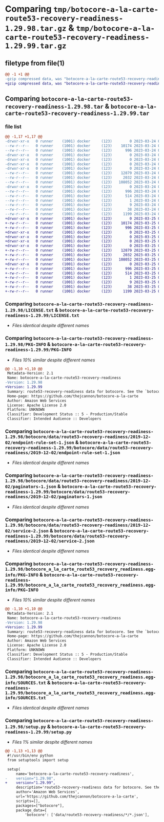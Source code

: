 # Comparing `tmp/botocore-a-la-carte-route53-recovery-readiness-1.29.98.tar.gz` & `tmp/botocore-a-la-carte-route53-recovery-readiness-1.29.99.tar.gz`

## filetype from file(1)

```diff
@@ -1 +1 @@
-gzip compressed data, was "botocore-a-la-carte-route53-recovery-readiness-1.29.98.tar", last modified: Fri Mar 24 01:24:39 2023, max compression
+gzip compressed data, was "botocore-a-la-carte-route53-recovery-readiness-1.29.99.tar", last modified: Sat Mar 25 01:23:07 2023, max compression
```

## Comparing `botocore-a-la-carte-route53-recovery-readiness-1.29.98.tar` & `botocore-a-la-carte-route53-recovery-readiness-1.29.99.tar`

### file list

```diff
@@ -1,17 +1,17 @@
-drwxr-xr-x   0 runner    (1001) docker     (123)        0 2023-03-24 01:24:39.730139 botocore-a-la-carte-route53-recovery-readiness-1.29.98/
--rw-r--r--   0 runner    (1001) docker     (123)    10174 2023-03-24 01:24:39.000000 botocore-a-la-carte-route53-recovery-readiness-1.29.98/LICENSE.txt
--rw-r--r--   0 runner    (1001) docker     (123)      996 2023-03-24 01:24:39.730139 botocore-a-la-carte-route53-recovery-readiness-1.29.98/PKG-INFO
-drwxr-xr-x   0 runner    (1001) docker     (123)        0 2023-03-24 01:24:39.726138 botocore-a-la-carte-route53-recovery-readiness-1.29.98/botocore/
-drwxr-xr-x   0 runner    (1001) docker     (123)        0 2023-03-24 01:24:39.726138 botocore-a-la-carte-route53-recovery-readiness-1.29.98/botocore/data/
-drwxr-xr-x   0 runner    (1001) docker     (123)        0 2023-03-24 01:24:39.726138 botocore-a-la-carte-route53-recovery-readiness-1.29.98/botocore/data/route53-recovery-readiness/
-drwxr-xr-x   0 runner    (1001) docker     (123)        0 2023-03-24 01:24:39.730139 botocore-a-la-carte-route53-recovery-readiness-1.29.98/botocore/data/route53-recovery-readiness/2019-12-02/
--rw-r--r--   0 runner    (1001) docker     (123)    12879 2023-03-24 01:23:57.000000 botocore-a-la-carte-route53-recovery-readiness-1.29.98/botocore/data/route53-recovery-readiness/2019-12-02/endpoint-rule-set-1.json
--rw-r--r--   0 runner    (1001) docker     (123)     2032 2023-03-24 01:23:57.000000 botocore-a-la-carte-route53-recovery-readiness-1.29.98/botocore/data/route53-recovery-readiness/2019-12-02/paginators-1.json
--rw-r--r--   0 runner    (1001) docker     (123)   108052 2023-03-24 01:23:57.000000 botocore-a-la-carte-route53-recovery-readiness-1.29.98/botocore/data/route53-recovery-readiness/2019-12-02/service-2.json
-drwxr-xr-x   0 runner    (1001) docker     (123)        0 2023-03-24 01:24:39.730139 botocore-a-la-carte-route53-recovery-readiness-1.29.98/botocore_a_la_carte_route53_recovery_readiness.egg-info/
--rw-r--r--   0 runner    (1001) docker     (123)      996 2023-03-24 01:24:39.000000 botocore-a-la-carte-route53-recovery-readiness-1.29.98/botocore_a_la_carte_route53_recovery_readiness.egg-info/PKG-INFO
--rw-r--r--   0 runner    (1001) docker     (123)      514 2023-03-24 01:24:39.000000 botocore-a-la-carte-route53-recovery-readiness-1.29.98/botocore_a_la_carte_route53_recovery_readiness.egg-info/SOURCES.txt
--rw-r--r--   0 runner    (1001) docker     (123)        1 2023-03-24 01:24:39.000000 botocore-a-la-carte-route53-recovery-readiness-1.29.98/botocore_a_la_carte_route53_recovery_readiness.egg-info/dependency_links.txt
--rw-r--r--   0 runner    (1001) docker     (123)        9 2023-03-24 01:24:39.000000 botocore-a-la-carte-route53-recovery-readiness-1.29.98/botocore_a_la_carte_route53_recovery_readiness.egg-info/top_level.txt
--rw-r--r--   0 runner    (1001) docker     (123)       38 2023-03-24 01:24:39.730139 botocore-a-la-carte-route53-recovery-readiness-1.29.98/setup.cfg
--rw-r--r--   0 runner    (1001) docker     (123)     1199 2023-03-24 01:24:39.000000 botocore-a-la-carte-route53-recovery-readiness-1.29.98/setup.py
+drwxr-xr-x   0 runner    (1001) docker     (123)        0 2023-03-25 01:23:07.709023 botocore-a-la-carte-route53-recovery-readiness-1.29.99/
+-rw-r--r--   0 runner    (1001) docker     (123)    10174 2023-03-25 01:23:07.000000 botocore-a-la-carte-route53-recovery-readiness-1.29.99/LICENSE.txt
+-rw-r--r--   0 runner    (1001) docker     (123)      996 2023-03-25 01:23:07.709023 botocore-a-la-carte-route53-recovery-readiness-1.29.99/PKG-INFO
+drwxr-xr-x   0 runner    (1001) docker     (123)        0 2023-03-25 01:23:07.709023 botocore-a-la-carte-route53-recovery-readiness-1.29.99/botocore/
+drwxr-xr-x   0 runner    (1001) docker     (123)        0 2023-03-25 01:23:07.709023 botocore-a-la-carte-route53-recovery-readiness-1.29.99/botocore/data/
+drwxr-xr-x   0 runner    (1001) docker     (123)        0 2023-03-25 01:23:07.709023 botocore-a-la-carte-route53-recovery-readiness-1.29.99/botocore/data/route53-recovery-readiness/
+drwxr-xr-x   0 runner    (1001) docker     (123)        0 2023-03-25 01:23:07.709023 botocore-a-la-carte-route53-recovery-readiness-1.29.99/botocore/data/route53-recovery-readiness/2019-12-02/
+-rw-r--r--   0 runner    (1001) docker     (123)    12879 2023-03-25 01:22:12.000000 botocore-a-la-carte-route53-recovery-readiness-1.29.99/botocore/data/route53-recovery-readiness/2019-12-02/endpoint-rule-set-1.json
+-rw-r--r--   0 runner    (1001) docker     (123)     2032 2023-03-25 01:22:12.000000 botocore-a-la-carte-route53-recovery-readiness-1.29.99/botocore/data/route53-recovery-readiness/2019-12-02/paginators-1.json
+-rw-r--r--   0 runner    (1001) docker     (123)   108052 2023-03-25 01:22:12.000000 botocore-a-la-carte-route53-recovery-readiness-1.29.99/botocore/data/route53-recovery-readiness/2019-12-02/service-2.json
+drwxr-xr-x   0 runner    (1001) docker     (123)        0 2023-03-25 01:23:07.709023 botocore-a-la-carte-route53-recovery-readiness-1.29.99/botocore_a_la_carte_route53_recovery_readiness.egg-info/
+-rw-r--r--   0 runner    (1001) docker     (123)      996 2023-03-25 01:23:07.000000 botocore-a-la-carte-route53-recovery-readiness-1.29.99/botocore_a_la_carte_route53_recovery_readiness.egg-info/PKG-INFO
+-rw-r--r--   0 runner    (1001) docker     (123)      514 2023-03-25 01:23:07.000000 botocore-a-la-carte-route53-recovery-readiness-1.29.99/botocore_a_la_carte_route53_recovery_readiness.egg-info/SOURCES.txt
+-rw-r--r--   0 runner    (1001) docker     (123)        1 2023-03-25 01:23:07.000000 botocore-a-la-carte-route53-recovery-readiness-1.29.99/botocore_a_la_carte_route53_recovery_readiness.egg-info/dependency_links.txt
+-rw-r--r--   0 runner    (1001) docker     (123)        9 2023-03-25 01:23:07.000000 botocore-a-la-carte-route53-recovery-readiness-1.29.99/botocore_a_la_carte_route53_recovery_readiness.egg-info/top_level.txt
+-rw-r--r--   0 runner    (1001) docker     (123)       38 2023-03-25 01:23:07.709023 botocore-a-la-carte-route53-recovery-readiness-1.29.99/setup.cfg
+-rw-r--r--   0 runner    (1001) docker     (123)     1199 2023-03-25 01:23:07.000000 botocore-a-la-carte-route53-recovery-readiness-1.29.99/setup.py
```

### Comparing `botocore-a-la-carte-route53-recovery-readiness-1.29.98/LICENSE.txt` & `botocore-a-la-carte-route53-recovery-readiness-1.29.99/LICENSE.txt`

 * *Files identical despite different names*

### Comparing `botocore-a-la-carte-route53-recovery-readiness-1.29.98/PKG-INFO` & `botocore-a-la-carte-route53-recovery-readiness-1.29.99/PKG-INFO`

 * *Files 10% similar despite different names*

```diff
@@ -1,10 +1,10 @@
 Metadata-Version: 2.1
 Name: botocore-a-la-carte-route53-recovery-readiness
-Version: 1.29.98
+Version: 1.29.99
 Summary: route53-recovery-readiness data for botocore. See the `botocore-a-la-carte` package for more info.
 Home-page: https://github.com/thejcannon/botocore-a-la-carte
 Author: Amazon Web Services
 License: Apache License 2.0
 Platform: UNKNOWN
 Classifier: Development Status :: 5 - Production/Stable
 Classifier: Intended Audience :: Developers
```

### Comparing `botocore-a-la-carte-route53-recovery-readiness-1.29.98/botocore/data/route53-recovery-readiness/2019-12-02/endpoint-rule-set-1.json` & `botocore-a-la-carte-route53-recovery-readiness-1.29.99/botocore/data/route53-recovery-readiness/2019-12-02/endpoint-rule-set-1.json`

 * *Files identical despite different names*

### Comparing `botocore-a-la-carte-route53-recovery-readiness-1.29.98/botocore/data/route53-recovery-readiness/2019-12-02/paginators-1.json` & `botocore-a-la-carte-route53-recovery-readiness-1.29.99/botocore/data/route53-recovery-readiness/2019-12-02/paginators-1.json`

 * *Files identical despite different names*

### Comparing `botocore-a-la-carte-route53-recovery-readiness-1.29.98/botocore/data/route53-recovery-readiness/2019-12-02/service-2.json` & `botocore-a-la-carte-route53-recovery-readiness-1.29.99/botocore/data/route53-recovery-readiness/2019-12-02/service-2.json`

 * *Files identical despite different names*

### Comparing `botocore-a-la-carte-route53-recovery-readiness-1.29.98/botocore_a_la_carte_route53_recovery_readiness.egg-info/PKG-INFO` & `botocore-a-la-carte-route53-recovery-readiness-1.29.99/botocore_a_la_carte_route53_recovery_readiness.egg-info/PKG-INFO`

 * *Files 10% similar despite different names*

```diff
@@ -1,10 +1,10 @@
 Metadata-Version: 2.1
 Name: botocore-a-la-carte-route53-recovery-readiness
-Version: 1.29.98
+Version: 1.29.99
 Summary: route53-recovery-readiness data for botocore. See the `botocore-a-la-carte` package for more info.
 Home-page: https://github.com/thejcannon/botocore-a-la-carte
 Author: Amazon Web Services
 License: Apache License 2.0
 Platform: UNKNOWN
 Classifier: Development Status :: 5 - Production/Stable
 Classifier: Intended Audience :: Developers
```

### Comparing `botocore-a-la-carte-route53-recovery-readiness-1.29.98/botocore_a_la_carte_route53_recovery_readiness.egg-info/SOURCES.txt` & `botocore-a-la-carte-route53-recovery-readiness-1.29.99/botocore_a_la_carte_route53_recovery_readiness.egg-info/SOURCES.txt`

 * *Files identical despite different names*

### Comparing `botocore-a-la-carte-route53-recovery-readiness-1.29.98/setup.py` & `botocore-a-la-carte-route53-recovery-readiness-1.29.99/setup.py`

 * *Files 1% similar despite different names*

```diff
@@ -1,13 +1,13 @@
 #!/usr/bin/env python
 from setuptools import setup
 
 setup(
     name='botocore-a-la-carte-route53-recovery-readiness',
-    version="1.29.98",
+    version="1.29.99",
     description='route53-recovery-readiness data for botocore. See the `botocore-a-la-carte` package for more info.',
     author='Amazon Web Services',
     url='https://github.com/thejcannon/botocore-a-la-carte',
     scripts=[],
     packages=["botocore"],
     package_data={
         'botocore': ['data/route53-recovery-readiness/*/*.json'],
```

